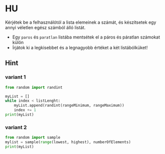 # HU
Kérjétek be a felhasználótól a lista elemeinek a számát, és készítsetek egy annyi véletlen egész számból álló listát. 

- Egy `paros` és `paratlan` listába mentsétek el a páros és páratlan számokat külön
- Írjátok ki a legkisebbet és a legnagyobb értéket a két listábólküket!


## Hint
### variant 1
```py
from random import randint

myList = []
while index < listLenght:
    myList.append(randint(rangeMinimum, rangeMaximum))
    index += 1
print(myList)

```
### variant 2
```py
from random import sample
mylist = sample(range(lowest, highest), numberOfElements)
print(myList)
```
